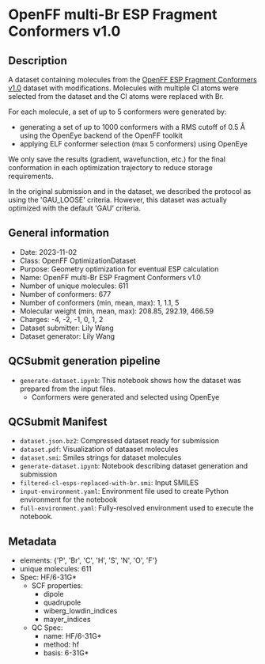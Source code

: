 # OpenFF multi-Br ESP Fragment Conformers v1.0

## Description

A dataset containing molecules from the [OpenFF ESP Fragment Conformers v1.0](https://github.com/openforcefield/qca-dataset-submission/blob/master/submissions/2022-01-16-OpenFF-ESP-Fragment-Conformers-v1.0) dataset with modifications.
Molecules with multiple Cl atoms were selected from the dataset and the Cl atoms were replaced with Br.

For each molecule, a set of up to 5 conformers were generated by:
  * generating a set of up to 1000 conformers with a RMS cutoff of 0.5 Å using the OpenEye backend of the OpenFF toolkit
  * applying ELF conformer selection (max 5 conformers) using OpenEye

We only save the results (gradient, wavefunction, etc.) for the final conformation in each optimization trajectory to reduce storage requirements.

In the original submission and in the dataset, we described the protocol as using the 'GAU_LOOSE' criteria. However, this dataset was actually optimized with the default 'GAU' criteria.

## General information

* Date: 2023-11-02
* Class: OpenFF OptimizationDataset
* Purpose: Geometry optimization for eventual ESP calculation
* Name: OpenFF multi-Br ESP Fragment Conformers v1.0
* Number of unique molecules: 611
* Number of conformers: 677
* Number of conformers (min, mean, max): 1, 1.1,  5
* Molecular weight (min, mean, max): 208.85, 292.19, 466.59
* Charges: -4, -2, -1, 0, 1, 2
* Dataset submitter: Lily Wang
* Dataset generator: Lily Wang


## QCSubmit generation pipeline

* `generate-dataset.ipynb`: This notebook shows how the dataset was prepared from the input files.
    * Conformers were generated and selected using OpenEye


## QCSubmit Manifest

* `dataset.json.bz2`: Compressed dataset ready for submission
* `dataset.pdf`: Visualization of dataaset molecules
* `dataset.smi`: Smiles strings for dataset molecules
* `generate-dataset.ipynb`: Notebook describing dataset generation and submission
* `filtered-cl-esps-replaced-with-br.smi`: Input SMILES
* `input-environment.yaml`: Environment file used to create Python environment for the notebook
* `full-environment.yaml`: Fully-resolved environment used to execute the notebook.


## Metadata

* elements: {'P', 'Br', 'C', 'H', 'S', 'N', 'O', 'F'}
* unique molecules: 611
* Spec: HF/6-31G*
    * SCF properties:
        * dipole
        * quadrupole
        * wiberg_lowdin_indices
        * mayer_indices
    * QC Spec:
        * name: HF/6-31G*
        * method: hf
        * basis: 6-31G*
